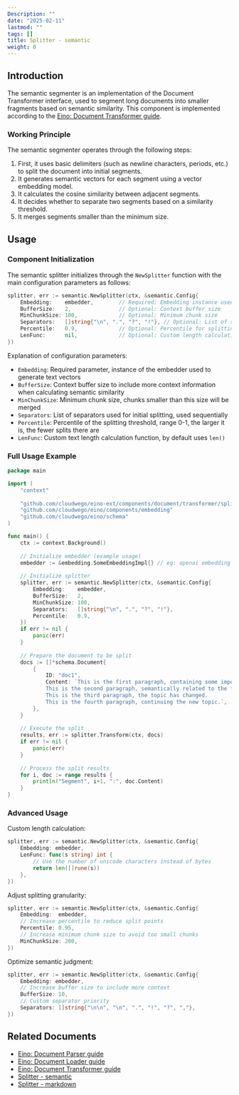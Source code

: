 ```yaml
---
Description: ""
date: "2025-02-11"
lastmod: ""
tags: []
title: Splitter - semantic
weight: 0
---
```


## **Introduction**

The semantic segmenter is an implementation of the Document Transformer interface, used to segment long documents into smaller fragments based on semantic similarity. This component is implemented according to the [Eino: Document Transformer guide](/docs/eino/core_modules/components/document_transformer_guide).

### **Working Principle**

The semantic segmenter operates through the following steps:

1. First, it uses basic delimiters (such as newline characters, periods, etc.) to split the document into initial segments.
2. It generates semantic vectors for each segment using a vector embedding model.
3. It calculates the cosine similarity between adjacent segments.
4. It decides whether to separate two segments based on a similarity threshold.
5. It merges segments smaller than the minimum size.

## **Usage**

### **Component Initialization**

The semantic splitter initializes through the `NewSplitter` function with the main configuration parameters as follows:

```go
splitter, err := semantic.NewSplitter(ctx, &semantic.Config{
    Embedding:    embedder,        // Required: Embedding instance used to generate text vectors
    BufferSize:   2,               // Optional: Context buffer size
    MinChunkSize: 100,             // Optional: Minimum chunk size
    Separators:   []string{"\n", ".", "?", "!"}, // Optional: List of separators
    Percentile:   0.9,             // Optional: Percentile for splitting threshold
    LenFunc:      nil,             // Optional: Custom length calculation function
})
```

Explanation of configuration parameters:

- `Embedding`: Required parameter, instance of the embedder used to generate text vectors
- `BufferSize`: Context buffer size to include more context information when calculating semantic similarity
- `MinChunkSize`: Minimum chunk size, chunks smaller than this size will be merged
- `Separators`: List of separators used for initial splitting, used sequentially
- `Percentile`: Percentile of the splitting threshold, range 0-1, the larger it is, the fewer splits there are
- `LenFunc`: Custom text length calculation function, by default uses `len()`

### **Full Usage Example**

```go
package main

import (
    "context"
    
    "github.com/cloudwego/eino-ext/components/document/transformer/splitter/semantic"
    "github.com/cloudwego/eino/components/embedding"
    "github.com/cloudwego/eino/schema"
)

func main() {
    ctx := context.Background()
    
    // Initialize embedder (example usage)
    embedder := &embedding.SomeEmbeddingImpl{} // eg: openai embedding
    
    // Initialize splitter
    splitter, err := semantic.NewSplitter(ctx, &semantic.Config{
        Embedding:    embedder,
        BufferSize:   2,
        MinChunkSize: 100,
        Separators:   []string{"\n", ".", "?", "!"},
        Percentile:   0.9,
    })
    if err != nil {
        panic(err)
    }
    
    // Prepare the document to be split
    docs := []*schema.Document{
        {
            ID: "doc1",
            Content: `This is the first paragraph, containing some important information.
            This is the second paragraph, semantically related to the first.
            This is the third paragraph, the topic has changed.
            This is the fourth paragraph, continuing the new topic.`,
        },
    }
    
    // Execute the split
    results, err := splitter.Transform(ctx, docs)
    if err != nil {
        panic(err)
    }
    
    // Process the split results
    for i, doc := range results {
        println("Segment", i+1, ":", doc.Content)
    }
}
```

### **Advanced Usage**

Custom length calculation:

```go
splitter, err := semantic.NewSplitter(ctx, &semantic.Config{
    Embedding: embedder,
    LenFunc: func(s string) int {
        // Use the number of unicode characters instead of bytes
        return len([]rune(s))
    },
})
```

Adjust splitting granularity:

```go
splitter, err := semantic.NewSplitter(ctx, &semantic.Config{
    Embedding:  embedder,
    // Increase percentile to reduce split points
    Percentile: 0.95,
    // Increase minimum chunk size to avoid too small chunks
    MinChunkSize: 200,
})
```

Optimize semantic judgment:

```go
splitter, err := semantic.NewSplitter(ctx, &semantic.Config{
    Embedding: embedder,
    // Increase buffer size to include more context
    BufferSize: 10,
    // Custom separator priority
    Separators: []string{"\n\n", "\n", ".", "!", "?", ","},
})
```

## **Related Documents**

- [Eino: Document Parser guide](/docs/eino/core_modules/components/document_loader_guide/document_parser_interface_guide)
- [Eino: Document Loader guide](/docs/eino/core_modules/components/document_loader_guide)
- [Eino: Document Transformer guide](/docs/eino/core_modules/components/document_transformer_guide)
- [Splitter - semantic](/docs/eino/ecosystem_integration/document/splitter_semantic)
- [Splitter - markdown](/docs/eino/ecosystem_integration/document/splitter_markdown)
